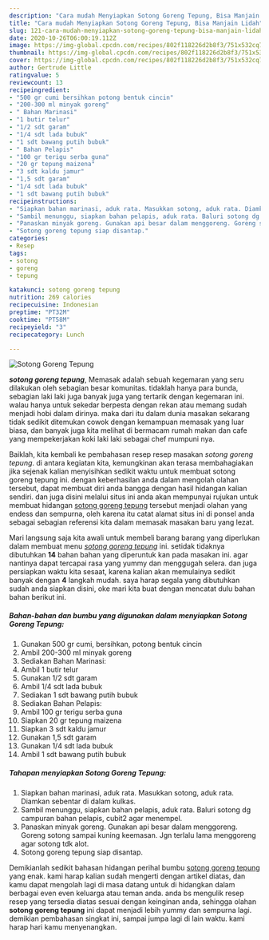 ```yaml
---
description: "Cara mudah Menyiapkan Sotong Goreng Tepung, Bisa Manjain Lidah"
title: "Cara mudah Menyiapkan Sotong Goreng Tepung, Bisa Manjain Lidah"
slug: 121-cara-mudah-menyiapkan-sotong-goreng-tepung-bisa-manjain-lidah
date: 2020-10-26T06:00:19.112Z
image: https://img-global.cpcdn.com/recipes/802f118226d2b8f3/751x532cq70/sotong-goreng-tepung-foto-resep-utama.jpg
thumbnail: https://img-global.cpcdn.com/recipes/802f118226d2b8f3/751x532cq70/sotong-goreng-tepung-foto-resep-utama.jpg
cover: https://img-global.cpcdn.com/recipes/802f118226d2b8f3/751x532cq70/sotong-goreng-tepung-foto-resep-utama.jpg
author: Gertrude Little
ratingvalue: 5
reviewcount: 13
recipeingredient:
- "500 gr cumi bersihkan potong bentuk cincin"
- "200-300 ml minyak goreng"
- " Bahan Marinasi"
- "1 butir telur"
- "1/2 sdt garam"
- "1/4 sdt lada bubuk"
- "1 sdt bawang putih bubuk"
- " Bahan Pelapis"
- "100 gr terigu serba guna"
- "20 gr tepung maizena"
- "3 sdt kaldu jamur"
- "1,5 sdt garam"
- "1/4 sdt lada bubuk"
- "1 sdt bawang putih bubuk"
recipeinstructions:
- "Siapkan bahan marinasi, aduk rata. Masukkan sotong, aduk rata. Diamkan sebentar di dalam kulkas."
- "Sambil menunggu, siapkan bahan pelapis, aduk rata. Baluri sotong dg campuran bahan pelapis, cubit2 agar menempel."
- "Panaskan minyak goreng. Gunakan api besar dalam menggoreng. Goreng sotong sampai kuning keemasan. Jgn terlalu lama menggoreng agar sotong tdk alot."
- "Sotong goreng tepung siap disantap."
categories:
- Resep
tags:
- sotong
- goreng
- tepung

katakunci: sotong goreng tepung 
nutrition: 269 calories
recipecuisine: Indonesian
preptime: "PT32M"
cooktime: "PT58M"
recipeyield: "3"
recipecategory: Lunch

---
```



![Sotong Goreng Tepung](https://img-global.cpcdn.com/recipes/802f118226d2b8f3/751x532cq70/sotong-goreng-tepung-foto-resep-utama.jpg)

<b><i>sotong goreng tepung</i></b>, Memasak adalah sebuah kegemaran yang seru dilakukan oleh sebagian besar komunitas. tidaklah hanya para bunda, sebagian laki laki juga banyak juga yang tertarik dengan kegemaran ini. walau hanya untuk sekedar berpesta dengan rekan atau memang sudah menjadi hobi dalam dirinya. maka dari itu dalam dunia masakan sekarang tidak sedikit ditemukan cowok dengan kemampuan memasak yang luar biasa, dan banyak juga kita melihat di bermacam rumah makan dan cafe yang mempekerjakan koki laki laki sebagai chef mumpuni nya.



Baiklah, kita kembali ke pembahasan resep resep masakan <i>sotong goreng tepung</i>. di antara kegiatan kita, kemungkinan akan terasa membahagiakan jika sejenak kalian menyisihkan sedikit waktu untuk membuat sotong goreng tepung ini. dengan keberhasilan anda dalam mengolah olahan tersebut, dapat membuat diri anda bangga dengan hasil hidangan kalian sendiri. dan juga disini melalui situs ini anda akan mempunyai rujukan untuk membuat hidangan <u>sotong goreng tepung</u> tersebut menjadi olahan yang endess dan sempurna, oleh karena itu catat alamat situs ini di ponsel anda sebagai sebagian referensi kita dalam memasak masakan baru yang lezat.


Mari langsung saja kita awali untuk membeli barang barang yang diperlukan dalam membuat menu <u><i>sotong goreng tepung</i></u> ini. setidak tidaknya dibutuhkan <b>14</b> bahan bahan yang diperuntuk kan pada masakan ini. agar nantinya dapat tercapai rasa yang yummy dan menggugah selera. dan juga persiapkan waktu kita sesaat, karena kalian akan memulainya sedikit banyak dengan <b>4</b> langkah mudah. saya harap segala yang dibutuhkan sudah anda siapkan disini, oke mari kita buat dengan mencatat dulu bahan bahan berikut ini.

<!--inarticleads1-->

##### Bahan-bahan dan bumbu yang digunakan dalam menyiapkan Sotong Goreng Tepung:

1. Gunakan 500 gr cumi, bersihkan, potong bentuk cincin
1. Ambil 200-300 ml minyak goreng
1. Sediakan  Bahan Marinasi:
1. Ambil 1 butir telur
1. Gunakan 1/2 sdt garam
1. Ambil 1/4 sdt lada bubuk
1. Sediakan 1 sdt bawang putih bubuk
1. Sediakan  Bahan Pelapis:
1. Ambil 100 gr terigu serba guna
1. Siapkan 20 gr tepung maizena
1. Siapkan 3 sdt kaldu jamur
1. Gunakan 1,5 sdt garam
1. Gunakan 1/4 sdt lada bubuk
1. Ambil 1 sdt bawang putih bubuk




<!--inarticleads2-->

##### Tahapan menyiapkan Sotong Goreng Tepung:

1. Siapkan bahan marinasi, aduk rata. Masukkan sotong, aduk rata. Diamkan sebentar di dalam kulkas.
1. Sambil menunggu, siapkan bahan pelapis, aduk rata. Baluri sotong dg campuran bahan pelapis, cubit2 agar menempel.
1. Panaskan minyak goreng. Gunakan api besar dalam menggoreng. Goreng sotong sampai kuning keemasan. Jgn terlalu lama menggoreng agar sotong tdk alot.
1. Sotong goreng tepung siap disantap.




Demikianlah sedikit bahasan hidangan perihal bumbu <u>sotong goreng tepung</u> yang enak. kami harap kalian sudah mengerti dengan artikel diatas, dan kamu dapat mengolah lagi di masa datang untuk di hidangkan dalam berbagai even even keluarga atau teman anda. anda bs mengulik resep resep yang tersedia diatas sesuai dengan keinginan anda, sehingga olahan <b>sotong goreng tepung</b> ini dapat menjadi lebih yummy dan sempurna lagi. demikian pembahasan singkat ini, sampai jumpa lagi di lain waktu. kami harap hari kamu menyenangkan.
